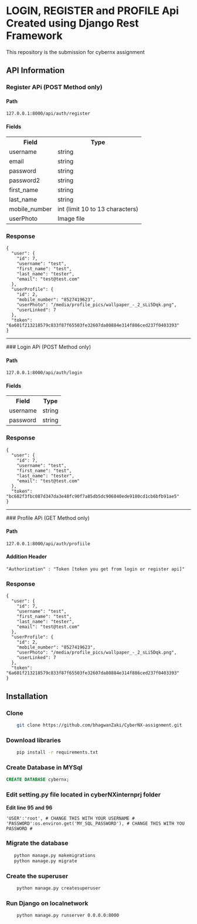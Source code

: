 # LOGIN, REGISTER and PROFILE Api Created using Django Rest Framework

This repository is the submission for cybernx assignment

## API Information

### Register APi (POST Method only)

<h4>
    Path
</h4>

```
127.0.0.1:8000/api/auth/register
```
<h4>
    Fields
</h4>

<table>
    <tr>
        <th>Field</th>
        <th>Type</th>
    </tr>
    <tr>
        <td>
            username
        </td>
        <td>
            string
        </td>
    </tr>
     <tr>
        <td>
            email
        </td>
        <td>
            string
        </td>
    </tr>
     <tr>
        <td>
            password
        </td>
        <td>
            string
        </td>
    </tr>
    <tr>
        <td>
            password2
        </td>
        <td>
            string
        </td>
    </tr>
     <tr>
        <td>
            first_name
        </td>
        <td>
            string
        </td>
    </tr>
     <tr>
        <td>
            last_name
        </td>
        <td>
            string
        </td>
    </tr>
     <tr>
        <td>
            mobile_number
        </td>
        <td>
            int (limit 10 to 13 characters)
        </td>
    </tr>
     <tr>
        <td>
            userPhoto
        </td>
        <td>
            Image file
        </td>
    </tr>
</table>

<h3>
    Response
</h3>

```
{
  "user": {
    "id": 7,
    "username": "test",
    "first_name": "test",
    "last_name": "tester",
    "email": "test@test.com"
  },
  "userProfile": {
    "id": 2,
    "mobile_number": "8527419623",
    "userPhoto": "/media/profile_pics/wallpaper_-_2_sLi5Dqk.png",
    "userLinked": 7
  },
  "token": "6a601f213218579c833f87f65503fe32607da80884e314f886ced237f0403393"
}
```

<hr />
### Login APi (POST Method only)

<h4>
    Path
</h4>

```
127.0.0.1:8000/api/auth/login
```
<h4>
    Fields
</h4>

<table>
    <tr>
        <th>Field</th>
        <th>Type</th>
    </tr>
    <tr>
        <td>
            username
        </td>
        <td>
            string
        </td>
    </tr>
     <tr>
        <td>
            password
        </td>
        <td>
            string
        </td>
    </tr>
</table>

<h3>
    Response
</h3>

```
{
  "user": {
    "id": 7,
    "username": "test",
    "first_name": "test",
    "last_name": "tester",
    "email": "test@test.com"
  },
  "token": "bc682f3fbc087d347da3e48fc90f7a85db5dc906840ede9180cd1cb6bfb91ae5"
}
```
<hr />
### Profile APi (GET Method only)

<h4>
    Path
</h4>

```
127.0.0.1:8000/api/auth/profiile
```
<h4>
    Addition Header
</h4>

```
"Authorization" : "Token [token you get from login or register api]"
```



<h3>
    Response
</h3>

```
{
  "user": {
    "id": 7,
    "username": "test",
    "first_name": "test",
    "last_name": "tester",
    "email": "test@test.com"
  },
  "userProfile": {
    "id": 2,
    "mobile_number": "8527419623",
    "userPhoto": "/media/profile_pics/wallpaper_-_2_sLi5Dqk.png",
    "userLinked": 7
  },
  "token": "6a601f213218579c833f87f65503fe32607da80884e314f886ced237f0403393"
}
```

## Installation

<h3>
Clone
</h3>

```bash
    git clone https://github.com/bhagwanZaki/CyberNX-assignment.git
```
<h3>Download libraries</h3>

```bash
    pip install -r requirements.txt
```

<h3> Create Database in MYSql </h3>

```sql
CREATE DATABASE cybernx;
```

<h3>Edit setting.py file located in cyberNXinternprj folder</h3>

<b>Edit line 95 and 96</b>
```
'USER':'root', # CHANGE THIS WITH YOUR USERNAME #
'PASSWORD':os.environ.get('MY_SQL_PASSWORD'), # CHANGE THIS WITH YOU PASSWORD #
```

<h3>Migrate the database</h3>

```bash
   python manage.py makemigrations
   python manage.py migrate
```

<h3>Create the superuser</h3>

```bash
    python manage.py createsuperuser
```

<h3>Run Django on localnetwork</h3>

```bash
    python manage.py runserver 0.0.0.0:8000
```
